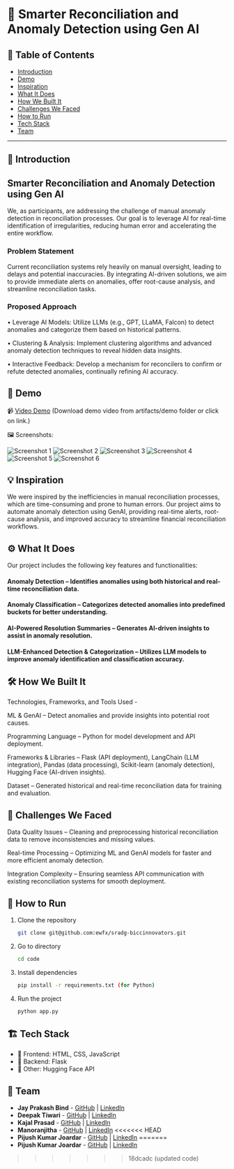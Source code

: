 
# 🚀 Smarter Reconciliation and Anomaly Detection using Gen AI

## 📌 Table of Contents
- [Introduction](#introduction)
- [Demo](#demo)
- [Inspiration](#inspiration)
- [What It Does](#what-it-does)
- [How We Built It](#how-we-built-it)
- [Challenges We Faced](#challenges-we-faced)
- [How to Run](#how-to-run)
- [Tech Stack](#tech-stack)
- [Team](#team)

---

## 🎯 Introduction
## Smarter Reconciliation and Anomaly Detection using Gen AI

We, as participants, are addressing the challenge of manual anomaly detection in reconciliation processes. Our goal is to leverage AI for real-time identification of irregularities, reducing human error and accelerating the entire workflow.

### Problem Statement
Current reconciliation systems rely heavily on manual oversight, leading to delays and potential inaccuracies. By integrating AI-driven solutions, we aim to provide immediate alerts on anomalies, offer root-cause analysis, and streamline reconciliation tasks.

### Proposed Approach
•	Leverage AI Models: Utilize LLMs (e.g., GPT, LLaMA, Falcon) to detect anomalies and categorize them based on historical patterns.

•	Clustering & Analysis: Implement clustering algorithms and advanced anomaly detection techniques to reveal hidden data insights.

•	Interactive Feedback: Develop a mechanism for reconcilers to confirm or refute detected anomalies, continually refining AI accuracy.


## 🎥 Demo

📹 [Video Demo](https://github.com/ewfx/sradg-biccinnovators/blob/main/artifacts/demo/Demo_video.mp4) (Download demo video from artifacts/demo folder or click on link.)  


🖼️ Screenshots:

![Screenshot 1](https://github.com/ewfx/sradg-biccinnovators/blob/main/artifacts/screenshots/1.png)
![Screenshot 2](https://github.com/ewfx/sradg-biccinnovators/blob/main/artifacts/screenshots/2.png)
![Screenshot 3](https://github.com/ewfx/sradg-biccinnovators/blob/main/artifacts/screenshots/3.png)
![Screenshot 4](https://github.com/ewfx/sradg-biccinnovators/blob/main/artifacts/screenshots/4.png)
![Screenshot 5](https://github.com/ewfx/sradg-biccinnovators/blob/main/artifacts/screenshots/5.png)
![Screenshot 6](https://github.com/ewfx/sradg-biccinnovators/blob/main/artifacts/screenshots/6.png)

## 💡 Inspiration
We were inspired by the inefficiencies in manual reconciliation processes, which are time-consuming and prone to human errors. Our project aims to automate anomaly detection using GenAI, providing real-time alerts, root-cause analysis, and improved accuracy to streamline financial reconciliation workflows.

## ⚙️ What It Does
Our project includes the following key features and functionalities:

#### Anomaly Detection – Identifies anomalies using both historical and real-time reconciliation data.

#### Anomaly Classification – Categorizes detected anomalies into predefined buckets for better understanding.

#### AI-Powered Resolution Summaries – Generates AI-driven insights to assist in anomaly resolution.

#### LLM-Enhanced Detection & Categorization – Utilizes LLM models to improve anomaly identification and classification accuracy.

## 🛠️ How We Built It
Technologies, Frameworks, and Tools Used -

ML & GenAI – Detect anomalies and provide insights into potential root causes.

Programming Language – Python for model development and API deployment.

Frameworks & Libraries – Flask (API deployment), LangChain (LLM integration), Pandas (data processing), Scikit-learn (anomaly detection), Hugging Face (AI-driven insights).

Dataset – Generated historical and real-time reconciliation data for training and evaluation.

## 🚧 Challenges We Faced
Data Quality Issues – Cleaning and preprocessing historical reconciliation data to remove inconsistencies and missing values.

Real-time Processing – Optimizing ML and GenAI models for faster and more efficient anomaly detection.

Integration Complexity – Ensuring seamless API communication with existing reconciliation systems for smooth deployment.

## 🏃 How to Run
1. Clone the repository  
   ```sh
   git clone git@github.com:ewfx/sradg-biccinnovators.git
   ```
2. Go to directory  
   ```sh
   cd code
   ```
3. Install dependencies  
   ```sh
   pip install -r requirements.txt (for Python)
   ```
4. Run the project  
   ```sh
   python app.py
   ```

## 🏗️ Tech Stack
- 🔹 Frontend: HTML, CSS, JavaScript
- 🔹 Backend: Flask
- 🔹 Other: Hugging Face API

## 👥 Team
- **Jay Prakash Bind** - [GitHub](https://github.com/codejay411) | [LinkedIn](https://www.linkedin.com/in/jay-prakash-bind-b0736217a/)
- **Deepak Tiwari** - [GitHub](#) | [LinkedIn](https://www.linkedin.com/in/deepak-tiwari-7319944b/)
- **Kajal Prasad** - [GitHub](#) | [LinkedIn](https://www.linkedin.com/in/kajal-prasad-999969b2/)
- **Manoranjitha** - [GitHub](#) | [LinkedIn](https://www.linkedin.com/in/manoranjitha-rajendran-6596a139/)
<<<<<<< HEAD
- **Pijush Kumar Joardar** - [GitHub](#) | [LinkedIn](https://www.linkedin.com/in/pijush-joardar-91145a13/)
=======
- **Pijush Kumar Joardar** - [GitHub](#) | [LinkedIn](https://www.linkedin.com/in/pijush-joardar-91145a13/)
>>>>>>> 18dcadc (updated code)
